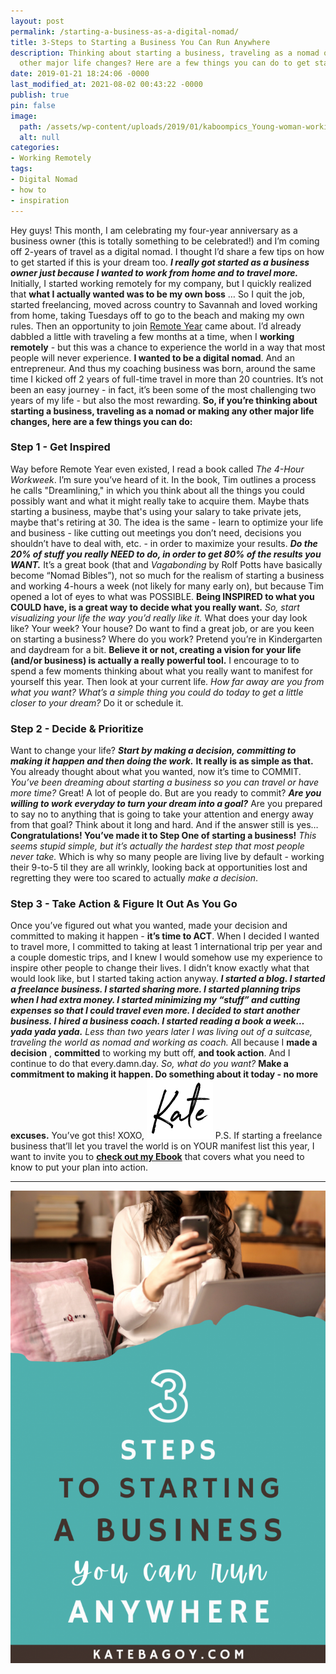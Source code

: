 ```yaml
---
layout: post
permalink: /starting-a-business-as-a-digital-nomad/
title: 3-Steps to Starting a Business You Can Run Anywhere
description: Thinking about starting a business, traveling as a nomad or making any
  other major life changes? Here are a few things you can do to get started.
date: 2019-01-21 18:24:06 -0000
last_modified_at: 2021-08-02 00:43:22 -0000
publish: true
pin: false
image:
  path: /assets/wp-content/uploads/2019/01/kaboompics_Young-woman-working-in-a-cafe-2-1080x675.jpg
  alt: null
categories:
- Working Remotely
tags:
- Digital Nomad
- how to
- inspiration
---
```

Hey guys! This month, I am celebrating my four-year anniversary as a business owner (this is totally something to be celebrated!) and I’m coming off 2-years of travel as a digital nomad.  I thought I’d share a few tips on how to get started if this is your dream too. _**I really got started as a business owner just because I wanted to work from home and to travel more.**_ Initially, I started working remotely for my company, but I quickly realized that **what I actually wanted was to be my own boss** …  So I quit the job, started freelancing, moved across country to Savannah and loved working from home, taking Tuesdays off to go to the beach and making my own rules. Then an opportunity to join [Remote Year](http://www.remoteyear.com/general-application?referee=5132575) came about.  I’d already dabbled a little with traveling a few months at a time, when I **working remotely** \- but this was a chance to experience the world in a way that most people will never experience. **I wanted to be a digital nomad**. And an entrepreneur. And thus my coaching business was born, around the same time I kicked off 2 years of full-time travel in more than 20 countries. It’s not been an easy journey - in fact, it’s been some of the most challenging two years of my life - but also the most rewarding. **So, if you’re thinking about starting a business, traveling as a nomad or making any other major life changes, here are a few things you can do:**

### **Step 1 - Get Inspired**

Way before Remote Year even existed, I read a book called _The 4-Hour Workweek_. I’m sure you’ve heard of it.  In the book, Tim outlines a process he calls "Dreamlining," in which you think about all the things you could possibly want and what it might really take to acquire them. Maybe thats starting a business, maybe that's using your salary to take private jets, maybe that's retiring at 30. The idea is the same - learn to optimize your life and business - like cutting out meetings you don’t need, decisions you shouldn’t have to deal with, etc. - in order to maximize your results. _**Do the 20% of stuff you really NEED to do, in order to get 80% of the results you WANT.**_ It’s a great book (that and _Vagabonding_ by Rolf Potts have basically become “Nomad Bibles”), not so much for the realism of starting a business and working 4-hours a week (not likely for many early on), but because Tim opened a lot of eyes to what was POSSIBLE. **Being INSPIRED to what you COULD have, is a great way to decide what you really want.** _So, start visualizing your life the way you’d really like it._ What does your day look like? Your week? Your house? Do want to find a great job, or are you keen on starting a business? Where do you work? Pretend you’re in Kindergarten and daydream for a bit. **Believe it or not, creating a vision for your life (and/or business) is actually a really powerful tool.** I encourage to to spend a few moments thinking about what you really want to manifest for yourself this year. Then look at your current life. _How far away are you from what you want? What’s a simple thing you could do today to get a little closer to your dream?_ Do it or schedule it.

### **Step 2 - Decide & Prioritize**

Want to change your life? _**Start by making a decision, committing to making it happen and then doing the work.**_ **It really is as simple as that.** You already thought about what you wanted, now it’s time to COMMIT. _You’ve been dreaming about starting a business so you can travel or have more time?_ Great! A lot of people do.  But are you ready to commit?  **_Are you willing to work everyday to turn your dream into a goal?_** Are you prepared to say no to anything that is going to take your attention and energy away from that goal? Think about it long and hard.  And if the answer still is yes…  **Congratulations! You’ve made it to Step One of starting a business!** _This seems stupid simple, but it’s actually the hardest step that most people never take._ Which is why so many people are living live by default - working their 9-to-5 til they are all wrinkly, looking back at opportunities lost and regretting they were too scared to actually _make a decision_.

### **Step 3 - Take Action & Figure It Out As You Go**

Once you’ve figured out what you wanted, made your decision and committed to making it happen - **it’s time to ACT**. When I decided I wanted to travel more, I committed to taking at least 1 international trip per year and a couple domestic trips, and I knew I would somehow use my experience to inspire other people to change their lives. I didn’t know exactly what that would look like, but I started taking action anyway. _**I started a blog. I started a freelance business. I started sharing more. I started planning trips when I had extra money. I started minimizing my “stuff” and cutting expenses so that I could travel even more. I decided to start another business. I hired a business coach. I started reading a book a week… yada yada yada.**_ _Less than two years later I was living out of a suitcase, traveling the world as nomad and working as coach._ All because I **made a decision** , **committed** to working my butt off, **and took action**. And I continue to do that every.damn.day. _So, what do you want?_ **Make a commitment to making it happen. Do something about it today - no more excuses.** You’ve got this! XOXO, ![Kate Bagoy Signature](/assets/wp-content/uploads/2017/12/kate-bagoy-signature-2.png) P.S. If starting a freelance business that’ll let you travel the world is on YOUR manifest list this year, I want to invite you to [**check out my Ebook**](https://go.katebagoy.com/ebook) that covers what you need to know to put your plan into action.   

* * *

![](/assets/wp-content/uploads/2019/01/3stepstodiginomad-683x1024.png)
